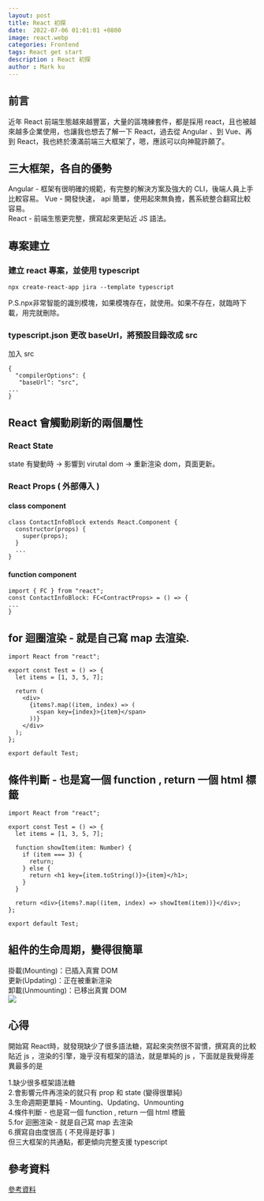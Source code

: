 ```yaml
---
layout: post
title: React 初探
date:  2022-07-06 01:01:01 +0800
image: react.webp
categories: Frontend
tags: React get start
description : React 初探
author : Mark ku
---
```


## 前言
近年 React 前端生態越來越豐富，大量的區塊練套件，都是採用 react，且也被越來越多企業使用，也讓我也想去了解一下 React，過去從 Angular 、到 Vue、再到 React，我也終於湊滿前端三大框架了，嗯，應該可以向神龍許願了。

## 三大框架，各自的優勢
Angular - 框架有很明確的規範，有完整的解決方案及強大的 CLI，後端人員上手比較容易。
Vue - 開發快速， api 簡單，使用起來無負擔，舊系統整合翻寫比較容易。  
React - 前端生態更完整，撰寫起來更貼近 JS 語法。  

## 專案建立
### 建立 react 專案，並使用 typescript 
```
npx create-react-app jira --template typescript
```
P.S.npx非常智能的識別模塊，如果模塊存在，就使用。如果不存在，就臨時下載，用完就刪除。


### typescript.json 更改 baseUrl，將預設目錄改成 src

加入 src  
```
{
  "compilerOptions": {
   "baseUrl": "src",
...
}
```

## React 會觸動刷新的兩個屬性
### React State  
state 有變動時 -> 影響到 virutal dom -> 重新渲染 dom，頁面更新。  
### React Props ( 外部傳入 )
#### class component 
```
class ContactInfoBlock extends React.Component {
  constructor(props) {
    super(props);
  } 
  ...
}
```
#### function component
```
import { FC } from "react";
const ContactInfoBlock: FC<ContractProps> = () => {
...
}	
```

## for 迴圈渲染 - 就是自己寫 map 去渲染.

```
import React from "react";

export const Test = () => {
  let items = [1, 3, 5, 7];

  return (
    <div>
      {items?.map((item, index) => (
        <span key={index}>{item}</span>
      ))}
    </div>
  );
};

export default Test;
```

## 條件判斷  -  也是寫一個 function , return 一個 html 標籤
```
import React from "react";

export const Test = () => {
  let items = [1, 3, 5, 7];

  function showItem(item: Number) {
    if (item === 3) {
      return;
    } else {
      return <h1 key={item.toString()}>{item}</h1>;
    }
  }

  return <div>{items?.map((item, index) => showItem(item))}</div>;
};

export default Test;
```

## 組件的生命周期，變得很簡單
掛載(Mounting)：已插入真實 DOM  
更新(Updating)：正在被重新渲染  
卸載(Unmounting)：已移出真實 DOM  
![](https://i.imgur.com/KnnGOO7.png)

## 心得
開始寫 React時，就發現缺少了很多語法糖，寫起來突然很不習慣，撰寫真的比較貼近 js ，渲染的引擎，幾乎沒有框架的語法，就是單純的 js ，下面就是我覺得差異最多的是  

1.缺少很多框架語法糖  
2.會影響元件再渲染的就只有 prop 和 state  (變得很單純)  
3.生命週期更單純 - Mounting、Updating、Unmounting  
4.條件判斷  -  也是寫一個 function , return 一個 html 標籤  
5.for 迴圈渲染 - 就是自己寫 map 去渲染  
6.撰寫自由度很高 ( 不見得是好事 )  
但三大框架的共通點，都更傾向完整支援 typescript


## 參考資料
[參考資料](https://www.runoob.com/react/react-component-life-cycle.html)  